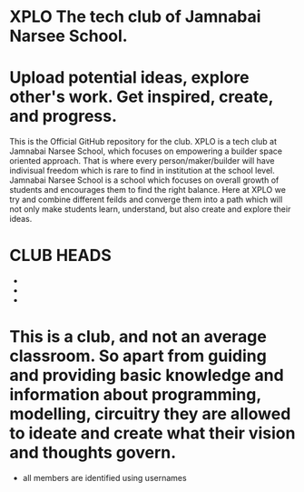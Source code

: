 # XPLO The tech club of Jamnabai Narsee School. 

# Upload potential ideas, explore other's work. Get inspired, create, and progress.

This is the Official GitHub repository for the club. XPLO is a tech club at Jamnabai Narsee School, which focuses on empowering a builder space oriented approach. That is where every person/maker/builder will have indivisual freedom which is rare to find in institution at the school level. Jamnabai Narsee School is a school which focuses on overall growth of students and encourages them to find the right balance. Here at XPLO we try and combine different feilds and converge them into a path which will not only make students learn, understand, but also create and explore their ideas. 






# CLUB HEADS 
*
*
*


# This is a club, and not an average classroom. So apart from guiding and providing basic knowledge and information about programming, modelling, circuitry they are allowed to ideate and create what their vision and thoughts govern. 

* all members are identified using usernames
